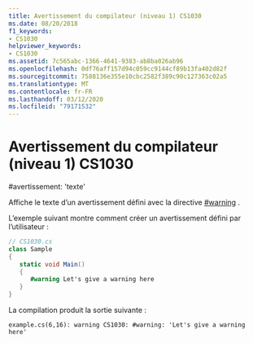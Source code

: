 ```yaml
---
title: Avertissement du compilateur (niveau 1) CS1030
ms.date: 08/20/2018
f1_keywords:
- CS1030
helpviewer_keywords:
- CS1030
ms.assetid: 7c565abc-1366-4641-9383-ab8ba026ab96
ms.openlocfilehash: 0df76aff157d94c059cc9144cf89b13fa402d82f
ms.sourcegitcommit: 7588136e355e10cbc2582f389c90c127363c02a5
ms.translationtype: MT
ms.contentlocale: fr-FR
ms.lasthandoff: 03/12/2020
ms.locfileid: "79171532"
---
```

# <a name="compiler-warning-level-1-cs1030"></a>Avertissement du compilateur (niveau 1) CS1030
\#avertissement: 'texte'  
  
 Affiche le texte d’un avertissement défini avec la directive [#warning](../language-reference/preprocessor-directives/preprocessor-warning.md) .  
  
 L’exemple suivant montre comment créer un avertissement défini par l’utilisateur :  
  
```csharp  
// CS1030.cs  
class Sample  
{  
   static void Main()  
   {  
      #warning Let's give a warning here
   }  
}  
```

La compilation produit la sortie suivante :

```console
example.cs(6,16): warning CS1030: #warning: 'Let's give a warning here'
```

